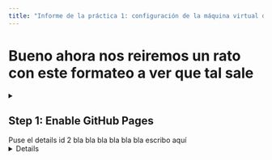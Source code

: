 ```yaml
---
title: "Informe de la práctica 1: configuración de la máquina virtual del IaaS"
---
```

# Bueno ahora nos reiremos un rato con este formateo a ver que tal sale

<details id=1>
<summary><h2>Step 1: Enable GitHub Pages</h2></summary>
<p>Welcome to GitHub Pages and Jekyll :tada:!_

The first step is to enable GitHub Pages on this [repository](https://docs.github.com/en/get-started/quickstart/github-glossary#repository). When you enable GitHub Pages on a repository, GitHub takes the content that's on the main branch and publishes a website based on its contents.

### :keyboard: Activity: Enable GitHub Pages

1. Open a new browser tab, and work on the steps in your second tab while you read the instructions in this tab.
1. Under your repository name, click **Settings**.
1. Click **Pages**, in the "GitHub Pages" section, use the Source drop-down, then select **main branch**.
1. Wait about _one minute_, then refresh this page for the next step.
   > Turning on GitHub Pages creates a deployment of your repository. GitHub Actions may take up to a minute to respond while waiting for the deployment. Future steps will be about 20 seconds; this step is slower.

</details>
Puse el details id 2 
bla bla bla bla bla bla escribo aquí
<details id=2>